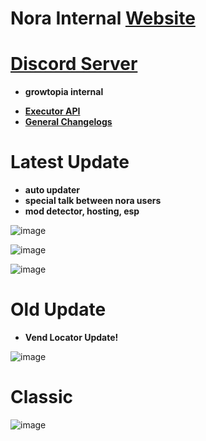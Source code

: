 # Nora Internal **[Website](https://nora.zya.me)**
# **[Discord Server](https://discord.gg/7zeRmJ38R8)**
- **growtopia internal**
* **[Executor API](api/readme.md)**
* **[General Changelogs](changelogs.md)**

# Latest Update
- **auto updater**
- **special talk between nora users**
- **mod detector, hosting, esp**

![image](https://github.com/user-attachments/assets/d0e748c3-19a7-4b7b-b8f1-3bf39bcf56ec)

![image](https://github.com/user-attachments/assets/c25eb68d-0fb5-4b27-b3ad-b33da6f48f14)

![image](https://github.com/user-attachments/assets/246d0c87-56db-49e0-85c1-2e30bb7d5ff3)

# Old Update
- **Vend Locator Update!**

![image](https://github.com/user-attachments/assets/e5cd4c78-e030-4532-92fc-077c12964c95)


# Classic

![image](https://github.com/user-attachments/assets/f37b287c-8d10-48f5-a32d-04d38617b6cb)
